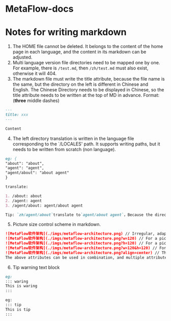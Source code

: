 # MetaFlow-docs

# Notes for writing markdown

1. The HOME file cannot be deleted. It belongs to the content of the home page in each language, and the content in its markdown can be adjusted.
2. Multi language version file directories need to be mapped one by one. For example, there is `/test.md`, then `/zh/test.md` must also exist, otherwise it will 404.
3. The markdown file must write the title attribute, because the file name is the same, but the directory on the left is different in Chinese and English. The Chinese Directory needs to be displayed in Chinese, so the title attribute needs to be written at the top of MD in advance. Format: (**three** middle dashes)

```md
---
title: xxx
---

Content
```

4. The left directory translation is written in the language file corresponding to the `/LOCALES' path. It supports writing paths, but it needs to be written from scratch (non language).

```md
eg: {
"about": "about",
"agent": "agent",
"agent/about": "about agent"
}

translate:

1. /about: about
2. /agent: agent
3. /agent/about: agent/about agent

Tip: `zh/agent/about`translate to`agent/about agent`，Because the directory structure needs to be preserved。
```

5. Picture size control scheme in markdown.

```md
![MetaFlow软件架构](./imgs/metaflow-architecture.png) // Irregular, adaptive in width and height
![MetaFlow软件架构](./imgs/metaflow-architecture.png?w=120) // For a picture with a width of 120, the height changes with scale
![MetaFlow软件架构](./imgs/metaflow-architecture.png?h=120) // For a picture with a height of 120, the width changes with scale
![MetaFlow软件架构](./imgs/metaflow-architecture.png?w=120&h=120) // For pictures with width and height of 120, the proportion is written dead (not recommended)
![MetaFlow软件架构](./imgs/metaflow-architecture.png?align=center) // The values of image alignment are center, left and right respectively. Default left
The above attributes can be used in combination, and multiple attributes can be spliced with `&'
```

6. Tip warning text block

```md
eg:
::: waring
This is waring
:::

eg:
::: tip
This is tip
:::
```